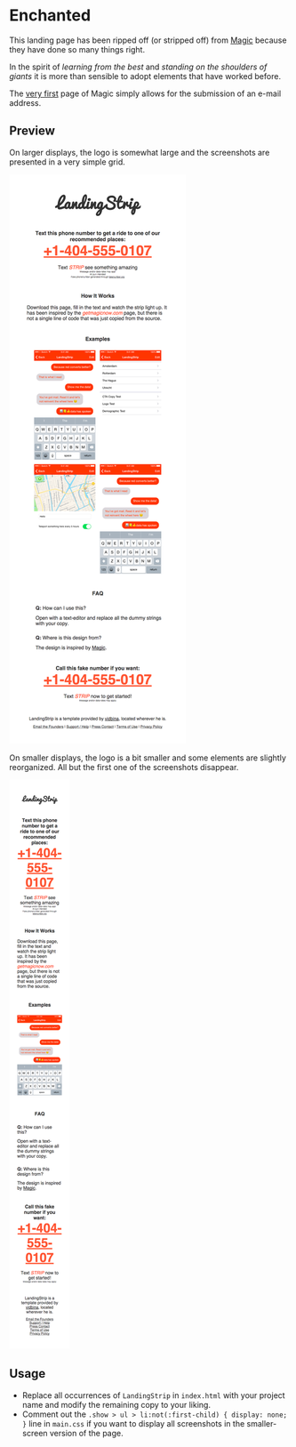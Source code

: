 # Enchanted

This landing page has been ripped off (or stripped off) from 
[Magic](http://getmagicnow.com) because they have done so many things right.

In the spirit of _learning from the best_ and _standing on the shoulders of
giants_ it is more than sensible to adopt elements that have worked before.

The [very first](https://web.archive.org/web/20150222041533/http://www.getmagicnow.com/) page of Magic simply allows for the submission of an e-mail
address.

## Preview

On larger displays, the logo is somewhat large and the screenshots are
presented in a very simple grid.

![Large preview](preview-large.png)

On smaller displays, the logo is a bit smaller and some elements are slightly reorganized. All but the first one of the screenshots disappear.

![Mobile preview](preview-small.png)

## Usage

 - Replace all occurrences of `LandingStrip` in `index.html` with your project
 name and modify the remaining copy to your liking.
 - Comment out the `.show > ul > li:not(:first-child) { display: none; }` line
 in `main.css` if you want to display all screenshots in the smaller-screen
 version of the page.
